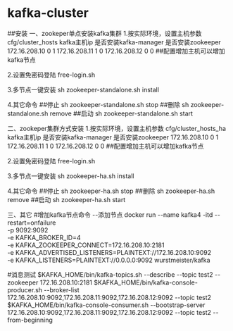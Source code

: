 # kafka-cluster
##安装
一、zookeper单点安装kafka集群
1.按实际环境，设置主机参数 cfg/cluster_hosts
kafka主机ip     是否安装kafka-manager  是否安装zookeeper
172.16.208.10 0 1
172.16.208.11 1 0
172.16.208.12 0 0
##配置增加主机可以增加kafka节点

2.设置免密码登陆
free-login.sh

3.多节点一键安装
sh  zookeeper-standalone.sh install

4.其它命令
##停止
sh  zookeeper-standalone.sh stop
##删除
sh  zookeeper-standalone.sh remove
##启动
sh  zookeeper-standalone.sh start

二、zookeper集群方式安装
1.按实际环境，设置主机参数 cfg/cluster_hosts_ha
kafka主机ip     是否安装kafka-manager  是否安装zookeeper
172.16.208.10 0 1
172.16.208.11 1 0
172.16.208.12 0 0
##配置增加主机可以增加kafka节点

2.设置免密码登陆
free-login.sh

3.多节点一键安装
sh  zookeeper-ha.sh install

4.其它命令
##停止
sh  zookeeper-ha.sh stop
##删除
sh  zookeeper-ha.sh remove
##启动
sh  zookeeper-ha.sh start

三、其它
#增加kafka节点命令
--添加节点
docker run --name kafka4  -itd  --restart=onfailure \
-p 9092:9092 \
-e KAFKA_BROKER_ID=4 \
-e KAFKA_ZOOKEEPER_CONNECT=172.16.208.10:2181 \
-e KAFKA_ADVERTISED_LISTENERS=PLAINTEXT://172.16.208.10:9092 \
-e KAFKA_LISTENERS=PLAINTEXT://0.0.0.0:9092  wurstmeister/kafka

#消息测试
$KAFKA_HOME/bin/kafka-topics.sh  --describe --topic test2 --zookeeper 172.16.208.10:2181 
$KAFKA_HOME/bin/kafka-console-producer.sh --broker-list 172.16.208.10:9092,172.16.208.11:9092,172.16.208.12:9092 --topic test2
$KAFKA_HOME/bin/kafka-console-consumer.sh --bootstrap-server 172.16.208.10:9092,172.16.208.11:9092,172.16.208.12:9092 --topic test2 --from-beginning

